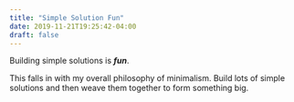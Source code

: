 ```yaml
---
title: "Simple Solution Fun"
date: 2019-11-21T19:25:42-04:00
draft: false
---
```

Building simple solutions is ***fun***.

This falls in with my overall philosophy of minimalism. Build lots of simple solutions and then weave them together to form something big.
